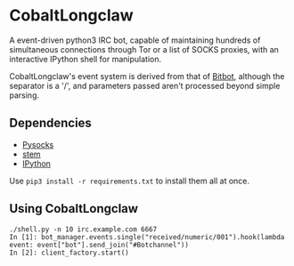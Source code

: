 # CobaltLongclaw
A event-driven python3 IRC bot, capable of maintaining hundreds of simultaneous connections through Tor or a list of SOCKS proxies,
with an interactive IPython shell for manipulation.

CobaltLongclaw's event system is derived from that of [Bitbot](https://github.com/jesopo/bitbot), although the separator is a '/',
and parameters passed aren't processed beyond simple parsing.

## Dependencies
* [Pysocks](https://pypi.org/project/PySocks/)
* [stem](https://pypi.org/project/stem/)
* [IPython](https://pypi.org/project/ipython/)

Use `pip3 install -r requirements.txt` to install them all at once.

## Using CobaltLongclaw
```
./shell.py -n 10 irc.example.com 6667
In [1]: bot_manager.events.single("received/numeric/001").hook(lambda event: event["bot"].send_join("#Botchannel"))
In [2]: client_factory.start()
```

